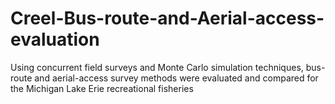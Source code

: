 # Creel-Bus-route-and-Aerial-access-evaluation
Using concurrent field surveys and Monte Carlo simulation techniques, bus-route and aerial-access survey methods were evaluated and compared for the Michigan Lake Erie recreational fisheries
